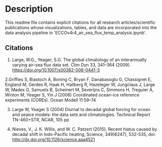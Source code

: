 # Description

This readme file contains explicit citations for all research articles/scientific publications whose visualizations, tables, and data are incorporated into the data analysis pipeline in 'ECCOv4r4_air_sea_flux_temp_analysis.ipynb'.

## Citations

1. Large, W.G., Yeager, S.G. The global climatology of an interannually varying air–sea flux data set. Clim Dyn 33, 341–364 (2009). https://doi.org/10.1007/s00382-008-0441-3

2.Griffies S, Biastoch A, Boning C, Bryan F, Danabasoglu G,
Chassignet E, England M, Gerdes R, Haak H, Hallberg R,
Hazeleger W, Jungclaus J, Large W, Madex G, Samuels B,
Scheinert M, Severijns C, Simmons H, Treguier A, Winton M,
Yeager S, Yin J (2008) Coordinated ocean-ice reference
experiments (COREs). Ocean Modell 11:59–74

3. Large W, Yeager S (2004) Diurnal to decadal global forcing for ocean
and seaice models: the data sets and climatologies. Technical
Report TN-460+STR, NCAR, 105 pp

4. Nieves, V., J. K. Willis, and W. C. Patzert (2015), Recent hiatus caused by decadal shift in Indo-Pacific heating, Science, 349(6247), 532-535, doi: http://dx.doi.org/10.1126/science.aaa4521
